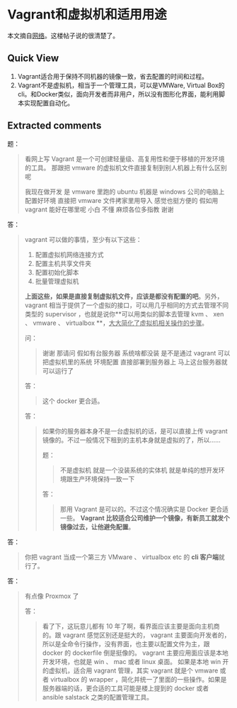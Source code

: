 # Vagrant和虚拟机和适用用途

本文摘自[网络](https://www.idczone.net/news/8685.html/)。这楼帖子说的很清楚了。

## Quick View

1. Vagrant适合用于保持不同机器的镜像一致，省去配置的时间和过程。
2. Vagrant不是虚拟机，相当于一个管理工具，可以是VMWare, Virtual Box的cli。和Docker类似，面向开发者而非用户，所以没有图形化界面，能利用脚本实现配置自动化。

## Extracted comments

题：

> 看网上写 Vagrant 是一个可创建轻量级、高复用性和便于移植的开发环境的工具。
> 那跟把 vmware 的虚拟机文件直接复制到别人机器上有什么区别呢
>
> 我现在做开发 是 vmware 里跑的 ubuntu 机器是 windows
> 公司的电脑上配置好环境 直接把 vmware 文件拷家里用导入 感觉也挺方便的 假如用 vagrant 能好在哪里呢
> 小白 不懂 麻烦各位多指教 谢谢

答：

> vagrant 可以做的事情，至少有以下这些：
>
> 1. 配置虚拟机网络连接方式
> 2. 配置主机共享文件夹
> 3. 配置初始化脚本
> 4. 批量管理虚拟机
>
> **上面这些，如果是直接复制虚拟机文件，应该是都没有配置的吧**。另外， vagrant 相当于提供了一个虚拟的接口，可以用几乎相同的方式去管理不同类型的 supervisor ，也就是说你**可以用类似的脚本去管理 kvm 、 xen 、 vmware 、 virtualbox **，<u>大大简化了虚拟机相关操作的步骤</u>。
>
> 问：
>
> > 谢谢 那请问 假如有台服务器 系统啥都没装 是不是通过 vagrant 可以把虚拟机里的系统 环境配置 直接部署到服务器上 马上这台服务器就可以运行了
>
> 答：
>
> > 这个 docker 更合适。
>
> 答：
>
> > 如果你的服务器本身不是一台虚拟机的话，是可以直接上传 vagrant 镜像的。不过一般情况下租到的主机本身就是虚拟的了，所以……
> >
> > 题：
> >
> > > 不是虚拟机 就是一个没装系统的实体机 就是单纯的想开发环境跟生产环境保持一致一下
> >
> > 答：
> >
> > > 那用 Vagrant 是可以的。不过这个情况确实是 Docker 更合适一些。 **Vagrant 比较适合公司维护一个镜像，有新员工就发个镜像过去，让他避免配置**。

答：

> 你把 vagrant 当成一个第三方 VMware 、 virtualbox etc 的 **cli 客户端**就行了。

答：

> 有点像 Proxmox 了
>
> 答：
>
> > 看了下，这玩意儿都有 10 年了啊，看界面应该主要是面向主机商的。跟 vagrant 感觉区别还是挺大的， vagrant 主要面向开发者的，所以是全命令行操作，没有界面，也主要以配置文件为主，跟 docker 的 dockerfile 倒是挺像的。 vagrant 主要应用面应该是本地开发环境，也就是 win 、 mac 或者 linux 桌面。
> > 如果是本地 win 开的虚拟机，适合用 vagrant 管理，其实 vagrant 就是个 vmware 或者 virtualbox 的 wrapper ，简化并统一了里面的一些操作。如果是服务器端的话，更合适的工具可能是楼上提到的 docker 或者 ansible salstack 之类的配置管理工具。



